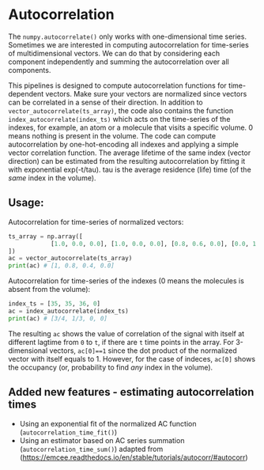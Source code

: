 # Autocorrelation

The `numpy.autocorrelate()` only works with one-dimensional time series. Sometimes we are interested in computing autocorrelation for time-series of multidimensional vectors. We can do that by considering each component independently and summing the autocorrelation over all components.  

This pipelines is designed to compute autocorrelation functions for time-dependent vectors. Make sure your vectors are normalized since vectors can be correlated in a sense of their direction. In addition to `vector_autocorrelate(ts_array)`, the code also contains the function `index_autocorrelate(index_ts)` which acts on the time-series of the indexes, for example, an atom or a molecule that visits a specific volume. 0 means nothing is present in the volume. The code can compute autocorrelation by one-hot-encoding all indexes and applying a simple vector correlation function.  The average lifetime of the same index (vector direction) can be estimated from the resulting autocorrelation by fitting it with exponential exp(-t/tau). tau is the average residence (life) time (of the *same* index in the volume).

## Usage:

Autocorrelation for time-series of normalized vectors:

```python
ts_array = np.array([
            [1.0, 0.0, 0.0], [1.0, 0.0, 0.0], [0.8, 0.6, 0.0], [0.0, 1.0, 0.0]
])
ac = vector_autocorrelate(ts_array)
print(ac) # [1, 0.8, 0.4, 0.0]
```

Autocorrelation for time-series of the indexes (0 means the molecules is absent from the volume):

```python
index_ts = [35, 35, 36, 0]
ac = index_autocorrelate(index_ts)
print(ac) # [3/4, 1/3, 0, 0]
```
The resulting `ac` shows the value of correlation of the signal with itself at different lagtime from `0` to `t`, if there are `t` time points in the array. For 3-dimensional vectors, `ac[0]==1` since the dot product of the normalized vector with itself equals to 1. However, for the case of indeces, `ac[0]` shows the occupancy (or, probability to find *any* index in the volume). 

## Added new features - estimating autocorrelation times
- Using an exponential fit of the normalized AC function (`autocorrelation_time_fit()`)
- Using an estimator based on AC series summation (`autocorrelation_time_sum()`) adapted from (https://emcee.readthedocs.io/en/stable/tutorials/autocorr/#autocorr)



